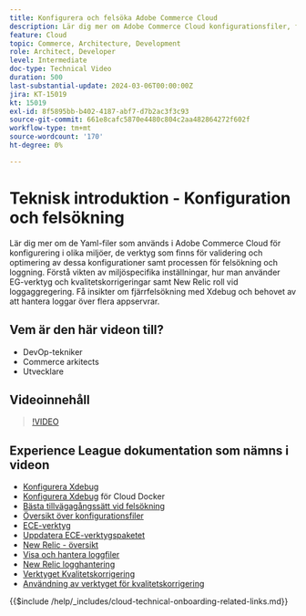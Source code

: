 ```yaml
---
title: Konfigurera och felsöka Adobe Commerce Cloud
description: Lär dig mer om Adobe Commerce Cloud konfigurationsfiler, felsökningsverktyg och logghantering, vilket är nödvändigt för DevOps, systemadministratörer och serverutvecklare.
feature: Cloud
topic: Commerce, Architecture, Development
role: Architect, Developer
level: Intermediate
doc-type: Technical Video
duration: 500
last-substantial-update: 2024-03-06T00:00:00Z
jira: KT-15019
kt: 15019
exl-id: 8f5895bb-b402-4187-abf7-d7b2ac3f3c93
source-git-commit: 661e8cafc5870e4480c804c2aa482864272f602f
workflow-type: tm+mt
source-wordcount: '170'
ht-degree: 0%

---
```


# Teknisk introduktion - Konfiguration och felsökning

Lär dig mer om de Yaml-filer som används i Adobe Commerce Cloud för konfigurering i olika miljöer, de verktyg som finns för validering och optimering av dessa konfigurationer samt processen för felsökning och loggning. Förstå vikten av miljöspecifika inställningar, hur man använder EG-verktyg och kvalitetskorrigeringar samt New Relic roll vid loggaggregering. Få insikter om fjärrfelsökning med Xdebug och behovet av att hantera loggar över flera appservrar.

## Vem är den här videon till?

- DevOp-tekniker
- Commerce arkitects
- Utvecklare

## Videoinnehåll

>[!VIDEO](https://video.tv.adobe.com/v/3432816?learn=on&captions=swe)

## Experience League dokumentation som nämns i videon

- [Konfigurera Xdebug](https://experienceleague.adobe.com/docs/commerce-cloud-service/user-guide/develop/test/debug.html?lang=sv-SE)
- [Konfigurera Xdebug](https://developer.adobe.com/commerce/cloud-tools/docker/test/configure-xdebug/) för Cloud Docker
- [Bästa tillvägagångssätt vid felsökning](https://experienceleague.adobe.com/docs/commerce-operations/implementation-playbook/best-practices/development/debugging.html?lang=sv-SE)
- [Översikt över konfigurationsfiler](https://experienceleague.adobe.com/docs/commerce-cloud-service/user-guide/configure/overview.html?lang=sv-SE)
- [ECE-verktyg](https://experienceleague.adobe.com/docs/commerce-cloud-service/user-guide/dev-tools/ece-tools/package-overview.html?lang=sv-SE)
- [Uppdatera ECE-verktygspaketet](https://experienceleague.adobe.com/docs/commerce-cloud-service/user-guide/dev-tools/ece-tools/update-package.html?lang=sv-SE)
- [New Relic - översikt](https://experienceleague.adobe.com/docs/commerce-cloud-service/user-guide/monitor/new-relic/new-relic-service.html?lang=sv-SE)
- [Visa och hantera loggfiler](https://experienceleague.adobe.com/docs/commerce-cloud-service/user-guide/develop/test/log-locations.html?lang=sv-SE)
- [New Relic logghantering](https://experienceleague.adobe.com/docs/commerce-cloud-service/user-guide/monitor/new-relic/log-management.html?lang=sv-SE)
- [Verktyget Kvalitetskorrigering](https://experienceleague.adobe.com/tools/commerce-quality-patches/index.html?lang=sv-SE)
- [Användning av verktyget för kvalitetskorrigering](https://experienceleague.adobe.com/docs/commerce-operations/tools/quality-patches-tool/usage.html?lang=sv-SE)

{{$include /help/_includes/cloud-technical-onboarding-related-links.md}}

